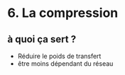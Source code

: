 <!-- .slide: class="two-column with-code columns-40-60" -->

# 6. La compression

## à quoi ça sert ?

- Réduire le poids de transfert
- être moins dépendant du réseau
